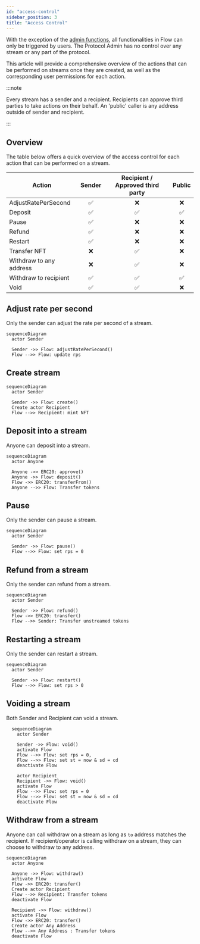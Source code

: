 ```yaml
---
id: "access-control"
sidebar_position: 3
title: "Access Control"
---
```


With the exception of the [admin functions](/concepts/governance#flow), all functionalities in Flow can only be
triggered by users. The Protocol Admin has no control over any stream or any part of the protocol.

This article will provide a comprehensive overview of the actions that can be performed on streams once they are
created, as well as the corresponding user permissions for each action.

:::note

Every stream has a sender and a recipient. Recipients can approve third parties to take actions on their behalf. An
'public' caller is any address outside of sender and recipient.

:::

## Overview

The table below offers a quick overview of the access control for each action that can be performed on a stream.

| Action                  | Sender | Recipient / Approved third party | Public |
| ----------------------- | :----: | :------------------------------: | :----: |
| AdjustRatePerSecond     |   ✅   |                ❌                |   ❌   |
| Deposit                 |   ✅   |                ✅                |   ✅   |
| Pause                   |   ✅   |                ❌                |   ❌   |
| Refund                  |   ✅   |                ❌                |   ❌   |
| Restart                 |   ✅   |                ❌                |   ❌   |
| Transfer NFT            |   ❌   |                ✅                |   ❌   |
| Withdraw to any address |   ❌   |                ✅                |   ❌   |
| Withdraw to recipient   |   ✅   |                ✅                |   ✅   |
| Void                    |   ✅   |                ✅                |   ❌   |

## Adjust rate per second

Only the sender can adjust the rate per second of a stream.

```mermaid
sequenceDiagram
  actor Sender

  Sender ->> Flow: adjustRatePerSecond()
  Flow -->> Flow: update rps
```

## Create stream

```mermaid
sequenceDiagram
  actor Sender

  Sender ->> Flow: create()
  Create actor Recipient
  Flow -->> Recipient: mint NFT
```

## Deposit into a stream

Anyone can deposit into a stream.

```mermaid
sequenceDiagram
  actor Anyone

  Anyone ->> ERC20: approve()
  Anyone ->> Flow: deposit()
  Flow ->> ERC20: transferFrom()
  Anyone -->> Flow: Transfer tokens
```

## Pause

Only the sender can pause a stream.

```mermaid
sequenceDiagram
  actor Sender

  Sender ->> Flow: pause()
  Flow -->> Flow: set rps = 0
```

## Refund from a stream

Only the sender can refund from a stream.

```mermaid
sequenceDiagram
  actor Sender

  Sender ->> Flow: refund()
  Flow ->> ERC20: transfer()
  Flow -->> Sender: Transfer unstreamed tokens
```

## Restarting a stream

Only the sender can restart a stream.

```mermaid
sequenceDiagram
  actor Sender

  Sender ->> Flow: restart()
  Flow -->> Flow: set rps > 0
```

## Voiding a stream

Both Sender and Recipient can void a stream.

```mermaid
  sequenceDiagram
    actor Sender

    Sender ->> Flow: void()
    activate Flow
    Flow -->> Flow: set rps = 0,
    Flow -->> Flow: set st = now & sd = cd
    deactivate Flow

    actor Recipient
    Recipient ->> Flow: void()
    activate Flow
    Flow -->> Flow: set rps = 0
    Flow -->> Flow: set st = now & sd = cd
    deactivate Flow
```

## Withdraw from a stream

Anyone can call withdraw on a stream as long as `to` address matches the recipient. If recipient/operator is calling
withdraw on a stream, they can choose to withdraw to any address.

```mermaid
sequenceDiagram
  actor Anyone

  Anyone ->> Flow: withdraw()
  activate Flow
  Flow ->> ERC20: transfer()
  Create actor Recipient
  Flow -->> Recipient: Transfer tokens
  deactivate Flow

  Recipient ->> Flow: withdraw()
  activate Flow
  Flow ->> ERC20: transfer()
  Create actor Any Address
  Flow -->> Any Address : Transfer tokens
  deactivate Flow
```
